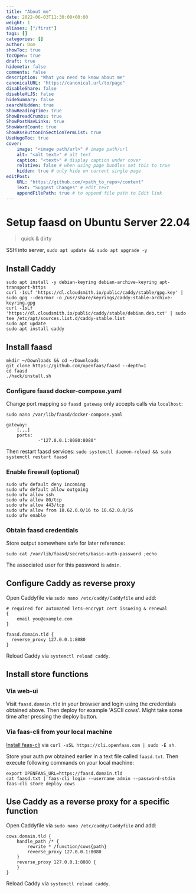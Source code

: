 ```yaml
---
title: "About me"
date: 2022-06-03T11:30:00+00:00
weight: 1
aliases: ["/first"]
tags: []
categories: []
author: Dom
showToc: true
TocOpen: true
draft: true
hidemeta: false
comments: false
description: "What you need to know about me"
canonicalURL: "https://canonical.url/to/page"
disableShare: false
disableHLJS: false
hideSummary: false
searchHidden: true
ShowReadingTime: true
ShowBreadCrumbs: true
ShowPostNavLinks: true
ShowWordCount: true
ShowRssButtonInSectionTermList: true
UseHugoToc: true
cover:
    image: "<image path/url>" # image path/url
    alt: "<alt text>" # alt text
    caption: "<text>" # display caption under cover
    relative: false # when using page bundles set this to true
    hidden: true # only hide on current single page
editPost:
    URL: "https://github.com/<path_to_repo>/content"
    Text: "Suggest Changes" # edit text
    appendFilePath: true # to append file path to Edit link
---
```


# Setup faasd on Ubuntu Server 22.04 

> quick & dirty

SSH into server, `sudo apt update && sudo apt upgrade -y`

## Install Caddy

```
sudo apt install -y debian-keyring debian-archive-keyring apt-transport-https
curl -1sLf 'https://dl.cloudsmith.io/public/caddy/stable/gpg.key' | sudo gpg --dearmor -o /usr/share/keyrings/caddy-stable-archive-keyring.gpg
curl -1sLf 'https://dl.cloudsmith.io/public/caddy/stable/debian.deb.txt' | sudo tee /etc/apt/sources.list.d/caddy-stable.list
sudo apt update
sudo apt install caddy
```

## Install faasd

```
mkdir ~/Downloads && cd ~/Downloads
git clone https://github.com/openfaas/faasd --depth=1
cd faasd
./hack/install.sh
```

### Configure faasd docker-compose.yaml

Change port mapping so `faasd gateway` only accepts calls via `localhost`:

`sudo nano /var/lib/faasd/docker-compose.yaml`

```
gateway:
    [...]
    ports:
            -"127.0.0.1:8080:8080"
```

Then restart faasd services: `sudo systemctl daemon-reload && sudo systemctl restart faasd`

### Enable firewall (optional)

```
sudo ufw default deny incoming
sudo ufw default allow outgoing
sudo ufw allow ssh
sudo ufw allow 80/tcp
sudo ufw allow 443/tcp
sudo ufw allow from 10.62.0.0/16 to 10.62.0.0/16
sudo ufw enable
```

### Obtain faasd credentials

Store output somewhere safe for later reference: 

```
sudo cat /var/lib/faasd/secrets/basic-auth-password ;echo
```

The associated user for this password is `admin`.

## Configure Caddy as reverse proxy

Open Caddyfile via `sudo nano /etc/caddy/Caddyfile` and add:

```
# required for automated lets-encrypt cert issueing & renewal
{
    email you@example.com 
}

faasd.domain.tld {
  reverse_proxy 127.0.0.1:8080
}
```

Reload Caddy via  `systemctl reload caddy`.

## Install store functions

### Via web-ui

Visit `faasd.domain.tld` in your browser and login using the credentials obtained above. Then deploy for example 'ASCII cows'. Might take some time after pressing the deploy button.

### Via faas-cli from your local machine

[Install faas-cli](https://docs.openfaas.com/cli/install/) via `curl -sSL https://cli.openfaas.com | sudo -E sh`.

Store your auth pw obtained earlier in a text file called `faasd.txt`.
Then execute following commands on your local machine:

```
export OPENFAAS_URL=https://faasd.domain.tld
cat faasd.txt | faas-cli login --username admin --password-stdin
faas-cli store deploy cows
```

## Use Caddy as a reverse proxy for a specific function

Open Caddyfile via `sudo nano /etc/caddy/Caddyfile` and add:
```
cows.domain.tld {
    handle_path /* {
        rewrite * /function/cows{path}
        reverse_proxy 127.0.0.1:8080
    }
    reverse_proxy 127.0.0.1:8080 {
    }
}
```

Reload Caddy via `systemctl reload caddy`.
